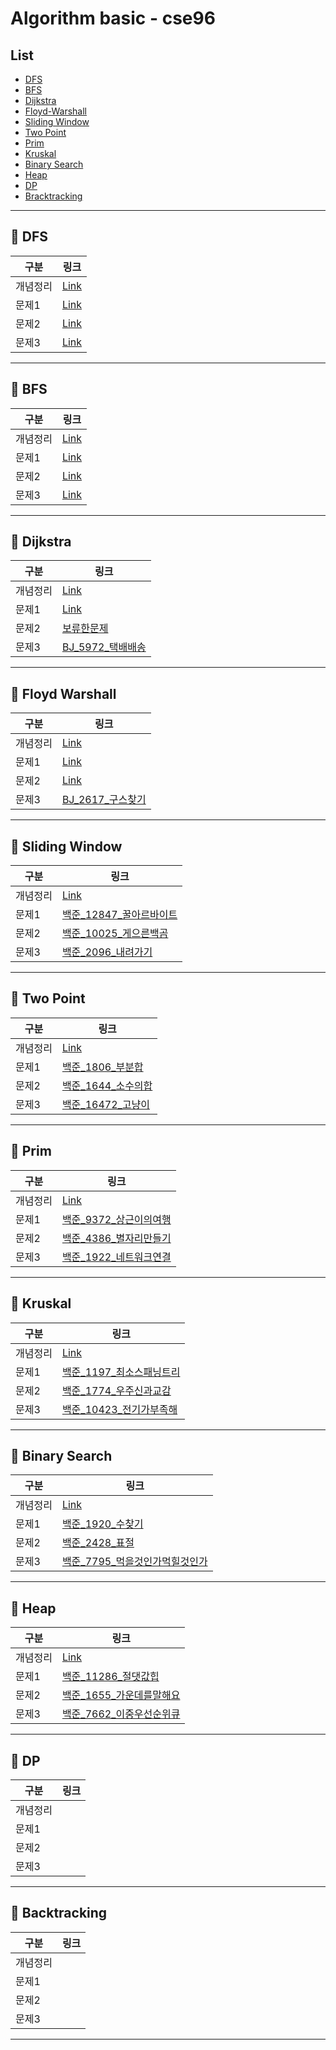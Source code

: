# Algorithm basic - cse96

## List

- [DFS](#pushpin-dfs)
- [BFS](#pushpin-bfs)
- [Dijkstra](#pushpin-dijkstra)
- [Floyd-Warshall](#pushpin-floyd-warshall)
- [Sliding Window](#pushpin-sliding-window)
- [Two Point](#pushpin-tow-point)
- [Prim](#pushpin-prim)
- [Kruskal](#pushpin-kruskal)
- [Binary Search](#pushpin-binary-search)
- [Heap](#pushpin-heap)
- [DP](#pushpin-dp)
- [Bracktracking](#pushpin-backtracking)

---

## :pushpin: DFS

| 구분     | 링크 |
| -------- | ---- |
| 개념정리 | [Link](DFS/DFS정리.md) |
| 문제1    | [Link](DFS/BJ_16173_jump_small.java) |
| 문제2    | [Link](DFS/BJ_2606_바이러스.java)     |
| 문제3    | [Link](DFS/BJ_1012_유기농배추.java)     |

---

## :pushpin: BFS

| 구분     | 링크 |
| -------- | ---- |
| 개념정리 | [Link](BFS/BFS정리.md) |
| 문제1    | [Link](BFS/BJ_1697_숨바꼭질.java) |
| 문제2    | [Link](BFS/BJ_2206_벽부수고이동하기.java)    |
| 문제3    | [Link](BFS/BJ_2178_Maze.java)    |

---

## :pushpin: Dijkstra

| 구분     | 링크 |
| -------- | ---- |
| 개념정리 |  [Link](Dijkstra/Dijkstra정리.md)    |
| 문제1    |  [Link](Dijkstra/BJ_1504_특정한최단경로.java)    |
| 문제2    |  [보류한문제](Dijkstra/BJ_9370_미확인도착지.java)    |
| 문제3    |  [BJ_5972_택배배송](Dijkstra/BJ_5972_택배배송.java)    |

---

## :pushpin: Floyd Warshall

| 구분     | 링크 |
| -------- | ---- |
| 개념정리 | [Link](Floyd_Warshall/Floyd_Warshall정리.md)     |
| 문제1    | [Link](Floyd_Warshall/BJ_11404_플로이드.java)     |
| 문제2    | [Link](Floyd_Warshall/BJ_2458_키순서.java)     |
| 문제3    | [BJ_2617_구스찾기](Floyd_Warshall/BJ_2617_구슬찾기.java)     |

---

## :pushpin: Sliding Window

| 구분     | 링크 |
| -------- | ---- |
| 개념정리 | [Link](https://cse96.github.io/algorithm-SlidingWindow/)     |
| 문제1    | [백준_12847_꿀아르바이트](SlidingWindow/BJ_12847_꿀알바.java)     |
| 문제2    | [백준_10025_게으른백곰](SlidingWindow/BJ_10025_게으른백곰.java)     |
| 문제3    | [백준_2096_내려가기](SlidingWindow/BJ_2096_내려가기.java)     |

---

## :pushpin: Two Point

| 구분     | 링크 |
| -------- | ---- |
| 개념정리 | [Link](https://cse96.github.io/algorithm-TowPointer/)     |
| 문제1    | [백준_1806_부분합](TwoPointer/BJ_1806_부분합.java)     |
| 문제2    | [백준_1644_소수의합](TwoPointer/BJ_1644_소수의연속합.java)     |
| 문제3    | [백준_16472_고냥이](TwoPointer/BJ_16472_고냥이.java)     |

---

## :pushpin: Prim

| 구분     | 링크 |
| -------- | ---- |
| 개념정리 | [Link](https://cse96.github.io/algorithm-MST/)     |
| 문제1    | [백준_9372_상근이의여행](Prim/BJ_9372_상근이의여행.md)     |
| 문제2    | [백준_4386_별자리만들기](Prim/BJ_4386_별자리만들기.java)     |
| 문제3    | [백준_1922_네트워크연결](Prim/BJ_1922_네트워크연결.java)    |

---

## :pushpin: Kruskal

| 구분     | 링크 |
| -------- | ---- |
| 개념정리 |  [Link](https://cse96.github.io/algorithm-MST/)    |
| 문제1    | [백준_1197_최소스패닝트리](Kruskal/BJ_1197_최소스패닝트리.java)     |
| 문제2    | [백준_1774_우주신과교감](Kruskal/BJ_1774_우주신과교감.java)     |
| 문제3    | [백준_10423_전기가부족해](Kruskal/BJ_10423_전기가부족해.java)     |

---

## :pushpin: Binary Search

| 구분     | 링크 |
| -------- | ---- |
| 개념정리 |  [Link](https://cse96.github.io/algorithm-BinartySearch/)    |
| 문제1    |  [백준_1920_수찾기](BinarySearch/BJ_1920_수찾기.md)    |
| 문제2    | [백준_2428_표절](BinarySearch/BJ_2428_표절.md)     |
| 문제3    | [백준_7795_먹을것인가먹힐것인가](BinarySearch/BJ_7795_먹을것인가먹힐것인가.java)     |

---

## :pushpin: Heap

| 구분     | 링크 |
| -------- | ---- |
| 개념정리 | [Link](https://cse96.github.io/algorithm-Heap/)     |
| 문제1    | [백준_11286_절댓값힙](Heap/BJ_11286_절댓값힙.java)     |
| 문제2    | [백준_1655_가운데를말해요](Heap/BJ_1655_가운데를말해요)     |
| 문제3    | [백준_7662_이중우선순위큐](Heap/BJ_7662_이중우선순위큐.md)     |

---

## :pushpin: DP

| 구분     | 링크 |
| -------- | ---- |
| 개념정리 |      |
| 문제1    |      |
| 문제2    |      |
| 문제3    |      |

---

## :pushpin: Backtracking

| 구분     | 링크 |
| -------- | ---- |
| 개념정리 |      |
| 문제1    |      |
| 문제2    |      |
| 문제3    |      |

---
